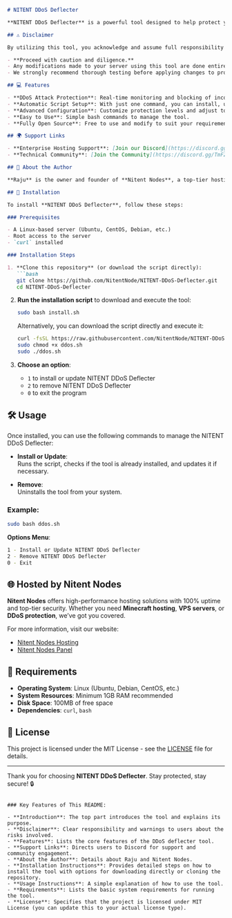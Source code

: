 

```markdown
# NITENT DDoS Deflecter

**NITENT DDoS Deflecter** is a powerful tool designed to help protect your servers from DDoS attacks with advanced features and real-time monitoring. Developed and maintained by **Raju**, the owner of **Nitent Nodes**, this tool provides robust DDoS protection solutions tailored for hosting environments.

## ⚠️ Disclaimer

By utilizing this tool, you acknowledge and assume full responsibility for any risks, consequences, or damages that may arise from improper usage, execution, or configuration. 

- **Proceed with caution and diligence.**
- Any modifications made to your server using this tool are done entirely at your own risk.
- We strongly recommend thorough testing before applying changes to production systems.

## 💻 Features

- **DDoS Attack Protection**: Real-time monitoring and blocking of incoming attacks.
- **Automatic Script Setup**: With just one command, you can install, update, or remove the tool.
- **Advanced Configuration**: Customize protection levels and adjust to fit your needs.
- **Easy to Use**: Simple bash commands to manage the tool.
- **Fully Open Source**: Free to use and modify to suit your requirements.

## 🌍 Support Links

- **Enterprise Hosting Support**: [Join our Discord](https://discord.gg/V4uWMy8bfP)
- **Technical Community**: [Join the Community](https://discord.gg/TmFZNMWuDF)

## 📜 About the Author

**Raju** is the owner and founder of **Nitent Nodes**, a top-tier hosting service that offers a variety of hosting solutions including Minecraft servers, VPS hosting, and DDoS protection. With a passion for server security and system management, Raju developed this tool to help server owners protect their infrastructure from potential DDoS threats.

## 🚀 Installation

To install **NITENT DDoS Deflecter**, follow these steps:

### Prerequisites

- A Linux-based server (Ubuntu, CentOS, Debian, etc.)
- Root access to the server
- `curl` installed

### Installation Steps

1. **Clone this repository** (or download the script directly):
   ```bash
   git clone https://github.com/NitentNode/NITENT-DDoS-Deflecter.git
   cd NITENT-DDoS-Deflecter
   ```

2. **Run the installation script** to download and execute the tool:
   ```bash
   sudo bash install.sh
   ```

   Alternatively, you can download the script directly and execute it:
   ```bash
   curl -fsSL https://raw.githubusercontent.com/NitentNode/NITENT-DDoS-Deflecter-/main/ddos.sh -o ddos.sh
   sudo chmod +x ddos.sh
   sudo ./ddos.sh
   ```

3. **Choose an option**:
   - `1` to install or update NITENT DDoS Deflecter
   - `2` to remove NITENT DDoS Deflecter
   - `0` to exit the program

## 🛠️ Usage

Once installed, you can use the following commands to manage the NITENT DDoS Deflecter:

- **Install or Update**:  
  Runs the script, checks if the tool is already installed, and updates it if necessary.
  
- **Remove**:  
  Uninstalls the tool from your system.

### Example:

```bash
sudo bash ddos.sh
```

**Options Menu**:

```bash
1 - Install or Update NITENT DDoS Deflecter
2 - Remove NITENT DDoS Deflecter
0 - Exit
```

## 🌐 Hosted by Nitent Nodes

**Nitent Nodes** offers high-performance hosting solutions with 100% uptime and top-tier security. Whether you need **Minecraft hosting**, **VPS servers**, or **DDoS protection**, we’ve got you covered. 

For more information, visit our website:
- [Nitent Nodes Hosting](https://nitent.store)
- [Nitent Nodes Panel](https://panel.nitent.host)

## 🔧 Requirements

- **Operating System**: Linux (Ubuntu, Debian, CentOS, etc.)
- **System Resources**: Minimum 1GB RAM recommended
- **Disk Space**: 100MB of free space
- **Dependencies**: `curl`, `bash`
  
## 📄 License

This project is licensed under the MIT License - see the [LICENSE](LICENSE) file for details.

---

Thank you for choosing **NITENT DDoS Deflecter**. Stay protected, stay secure! 🔒
```

### Key Features of This README:

- **Introduction**: The top part introduces the tool and explains its purpose.
- **Disclaimer**: Clear responsibility and warnings to users about the risks involved.
- **Features**: Lists the core features of the DDoS deflecter tool.
- **Support Links**: Directs users to Discord for support and community engagement.
- **About the Author**: Details about Raju and Nitent Nodes.
- **Installation Instructions**: Provides detailed steps on how to install the tool with options for downloading directly or cloning the repository.
- **Usage Instructions**: A simple explanation of how to use the tool.
- **Requirements**: Lists the basic system requirements for running the tool.
- **License**: Specifies that the project is licensed under MIT License (you can update this to your actual license type).

